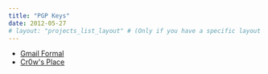```yaml
---
title: "PGP Keys"
date: 2012-05-27 
# layout: "projects_list_layout" # (Only if you have a specific layout for it)
---
```


- [Gmail Formal](9C55296B.txt)
- [Cr0w's Place](8AE2966C.txt)
